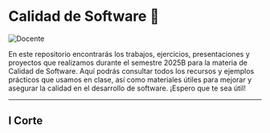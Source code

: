 # Calidad de Software 🧪

![Docente](https://img.shields.io/badge/DOCENTE-CHRISTIAN_FABIAN_RODRIGUEZ_ROBLEDO-27ae60?style=for-the-badge&labelColor=e67e22)



En este repositorio encontrarás los trabajos, ejercicios, presentaciones y proyectos que realizamos durante el semestre 2025B para la materia de Calidad de Software. Aquí podrás consultar todos los recursos y ejemplos prácticos que usamos en clase, así como materiales útiles para mejorar y asegurar la calidad en el desarrollo de software. ¡Espero que te sea útil!

---

## I Corte


